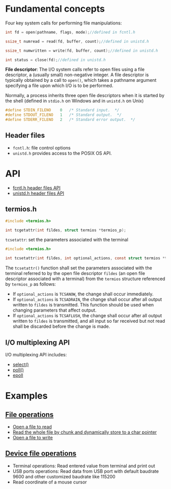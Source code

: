 # Fundamental concepts

Four key system calls for performing file manipulations:

```c
int fd = open(pathname, flags, mode);//defined in fcntl.h

ssize_t numread = read(fd, buffer, count);//defined in unistd.h

ssize_t numwritten = write(fd, buffer, count);//defined in unistd.h

int status = close(fd);//defined in unistd.h
```

**File descriptor**: The I/O system calls refer to open files using a file descriptor, a (usually small) non-negative integer. A file descriptor is typically obtained by a call to ``open()``, which takes a pathname argument specifying a file upon which I/O is to be performed.

Normally, a process inherits three open file descriptors when it is started by the shell (defined in ``stdio.h`` on Windows and in ``unistd.h`` on Unix)

```c
#define	STDIN_FILENO	0	/* Standard input.  */
#define	STDOUT_FILENO	1	/* Standard output.  */
#define	STDERR_FILENO	2	/* Standard error output.  */
```

## Header files

* ``fcntl.h``: file control options
* ``unistd.h`` provides access to the POSIX OS API.

# API

* [fcntl.h header files API](fcntl.md)
* [unistd.h header files API](unistd.md)

## termios.h

```c
#include <termios.h>

int tcgetattr(int fildes, struct termios *termios_p);
```

``tcsetattr``: set the parameters associated with the terminal

```c
#include <termios.h>

int tcsetattr(int fildes, int optional_actions, const struct termios *termios_p);
```

The ``tcsetattr()`` function shall set the parameters associated with the terminal referred to by the open file descriptor ``fildes`` (an open file descriptor associated with a terminal) from the ``termios`` structure referenced by ``termios_p`` as follows:

* If ``optional_actions`` is ``TCSANOW``, the change shall occur immediately.
* If ``optional_actions`` is ``TCSADRAIN``, the change shall occur after all output written to ``fildes`` is transmitted. This function should be used when changing parameters that affect output.
* If ``optional_actions`` is ``TCSAFLUSH``, the change shall occur after all output written to ``fildes`` is transmitted, and all input so far received but not read shall be discarded before the change is made.

## I/O multiplexing API

I/O multiplexing API includes:

* [select()](select.md)
* [poll()](poll.md)
* [epoll](epoll)

# Examples

## [File operations](File%20operations.md)

* [Open a file to read](File%20operations.md#open-a-file-to-read)
* [Read the whole file by chunk and dynamically store to a char pointer](File%20operations.md#read-the-whole-file-by-chunk-and-dynamically-store-to-a-char-pointer)
* [Open a file to write](File%20operations.md#open-a-file-to-write)

## [Device file operations](Device%20file%20operations.md)

* Terminal operations: Read entered value from terminal and print out
* USB ports operations: Read data from USB port with default baudrate 9600 and other customized baudrate like 115200
* Read coordinate of a mouse cursor